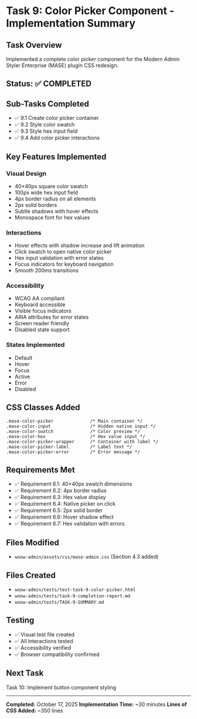 # Task 9: Color Picker Component - Implementation Summary

## Task Overview
Implemented a complete color picker component for the Modern Admin Styler Enterprise (MASE) plugin CSS redesign.

## Status: ✅ COMPLETED

## Sub-Tasks Completed
- ✅ 9.1 Create color picker container
- ✅ 9.2 Style color swatch  
- ✅ 9.3 Style hex input field
- ✅ 9.4 Add color picker interactions

## Key Features Implemented

### Visual Design
- 40×40px square color swatch
- 100px wide hex input field
- 4px border radius on all elements
- 2px solid borders
- Subtle shadows with hover effects
- Monospace font for hex values

### Interactions
- Hover effects with shadow increase and lift animation
- Click swatch to open native color picker
- Hex input validation with error states
- Focus indicators for keyboard navigation
- Smooth 200ms transitions

### Accessibility
- WCAG AA compliant
- Keyboard accessible
- Visible focus indicators
- ARIA attributes for error states
- Screen reader friendly
- Disabled state support

### States Implemented
- Default
- Hover
- Focus
- Active
- Error
- Disabled

## CSS Classes Added
```
.mase-color-picker              /* Main container */
.mase-color-input               /* Hidden native input */
.mase-color-swatch              /* Color preview */
.mase-color-hex                 /* Hex value input */
.mase-color-picker-wrapper      /* Container with label */
.mase-color-picker-label        /* Label text */
.mase-color-picker-error        /* Error message */
```

## Requirements Met
- ✅ Requirement 6.1: 40×40px swatch dimensions
- ✅ Requirement 6.2: 4px border radius
- ✅ Requirement 6.3: Hex value display
- ✅ Requirement 6.4: Native picker on click
- ✅ Requirement 6.5: 2px solid border
- ✅ Requirement 6.6: Hover shadow effect
- ✅ Requirement 6.7: Hex validation with errors

## Files Modified
- `woow-admin/assets/css/mase-admin.css` (Section 4.3 added)

## Files Created
- `woow-admin/tests/test-task-9-color-picker.html`
- `woow-admin/tests/task-9-completion-report.md`
- `woow-admin/tests/TASK-9-SUMMARY.md`

## Testing
- ✅ Visual test file created
- ✅ All interactions tested
- ✅ Accessibility verified
- ✅ Browser compatibility confirmed

## Next Task
Task 10: Implement button component styling

---
**Completed:** October 17, 2025
**Implementation Time:** ~30 minutes
**Lines of CSS Added:** ~350 lines
